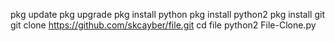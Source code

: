 pkg update 
pkg upgrade 
pkg install python 
pkg install python2
pkg install git
git clone https://github.com/skcayber/file.git
cd file
python2 File-Clone.py
